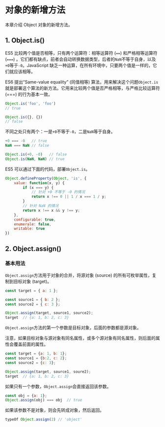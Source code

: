 # 对象的新增方法

本章介绍 Object 对象的新增方法。

## 1. Object.is()

ES5 比较两个值是否相等，只有两个运算符：相等运算符 (`==`) 和严格相等运算符 (`===`) 。它们都有缺点，前者会自动转换数据类型，后者的`NaN`不等于自身，以及`+0`等于`-0`。JavaScript 缺乏一种运算，在所有环境中，只要两个值是一样的，它们就应该相等。

ES6 提出“Same-value equality” (同值相等) 算法，用来解决这个问题`Object.is`就是部署这个算法的新方法。它用来比较两个值是否严格相等，与严格比较运算符 (===) 的行为基本一致。

```js
Object.is('foo', 'foo')
// true

Object.is({}, {})
// false
```

不同之处只有两个：一是`+0`不等于`-0`，二是`NaN`等于自身。

```js
+0 === -0   // true
NaN === NaN // false

Object.is(+0, -0)   // false
Object.is(NaN, NaN) // true
```

ES5 可以通过下面的代码，部署`Object.is`。

```js
Object.defineProperty(Object, 'is', {
    value: function(x, y) {
        if (x === y) {
            // 针对 +0 不等于 -0 的情况
            return x !== 0 || 1 / x === 1 / y;
        }
        // 针对 NaN 的情况
        return x !== x && y !== y;
    },
    configurable: true,
    enumerale: false,
    writable: true
})
```

## 2. Object.assign()

### 基本用法

`Object.assign`方法用于对象的合并，将源对象 (source) 的所有可枚举属性，复制到目标对象 (target)。

```js
const target = { a: 1 };

const source1 = { b: 2 };
const source2 = { c: 3 };

Object.assign(target, source1, source2);
target  // {a: 1, b: 2, c: 3}
```

`Object.assign`方法的第一个参数是目标对象，后面的参数都是源对象。

注意，如果目标对象与源对象有同名属性，或多个源对象有同名属性，则后面的属性会覆盖前面的属性。

```js
const target = {a: 1, b: 1};
const source1 = {b:2, c: 2};
const source2 = {c: 3};

Object.assign(target, source1, soure2);
target  // {a: 1, b: 2, c: 3}
```

如果只有一个参数，`Object.assign`会直接返回该参数。

```js
const obj = {a: 1};
Object.assign(obj) === obj  // true
```

如果该参数不是对象，则会先转成对象，然后返回。

```js
typeOf Object.assign(2) // 'object'
```
